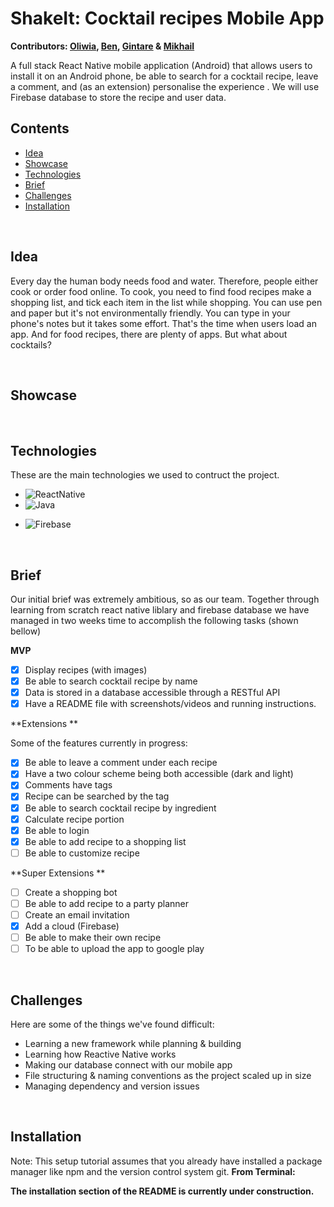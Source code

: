 # ShakeIt: Cocktail recipes Mobile App
<b> Contributors: [Oliwia](https://github.com/Olive-kaa), [Ben](https://github.com/bsmith), 
[Gintare](https://github.com/GINTARE07) & [Mikhail](https://github.com/MikhailGorbunov) </b>



A full stack React Native mobile application (Android) that allows users to install it on an Android phone, be able to search for a cocktail recipe, leave a comment, and (as an extension) personalise the experience . We will use Firebase database to store the recipe and user data.

<!-- restaurant bookings through their unique profile. They can browse restaurant availability, create/review/delete bookings, as well as adding restaurants to their favourites. The backend is built in Java with Spring. -->

<!-- 🚧 <b> NB: This is app has reached its MVP, but is still under construction</b> 🚧 -->


## Contents 

* [Idea](#idea)
* [Showcase](#showcase)
* [Technologies](#technologies)
* [Brief](#brief)
* [Challenges](#challenges)
* [Installation](#installation)

<br>

## Idea

Every day the human body needs food and water. Therefore, people either cook or order food online. To cook, you need to find food recipes make a shopping list, and tick each item in the list while shopping. You can use pen and paper but it's not environmentally friendly. You can type in your phone's notes but it takes some effort. That's the time when users load an app. And for food recipes, there are plenty of apps. But what about cocktails?

<br>

## Showcase

<br>


## Technologies

These are the main technologies we used to contruct the project.

* ![ReactNative]
* ![Java]
<!-- * ![Spring] -->
<!-- * ![Hibernate] -->
<!-- * ![PostgreSQL] -->
<!-- * ![IntelliJ_IDEA] -->
* ![Firebase]

<br>


## Brief
Our initial brief was extremely ambitious, so as our team. Together through learning from scratch react native liblary and firebase database we have managed in two weeks time to accomplish the following tasks (shown bellow)

**MVP**


- [x] Display recipes (with images)
- [x] Be able to search cocktail recipe by name
- [x] Data is stored in a database accessible through a RESTful API
- [x] Have a README file with screenshots/videos and running instructions.

<!-- API find or make -->

**Extensions **

Some of the features currently in progress:

- [x] Be able to leave a comment under each recipe
- [x] Have a two colour scheme being both accessible (dark and light)
- [x] Comments have tags 
- [x] Recipe can be searched by the tag
- [x] Be able to search cocktail recipe by ingredient
- [x] Calculate recipe portion 
- [x] Be able to login 
- [x] Be able to add recipe to a shopping list
- [ ] Be able to customize recipe

**Super Extensions **
- [ ] Create a shopping bot 
- [ ] Be able to add recipe to a party planner 
- [ ] Create an email invitation
- [x] Add a cloud (Firebase)
- [ ] Be able to make their own recipe 
- [ ] To be able to upload the app to google play

<br>

## Challenges

Here are some of the things we've found difficult:

* Learning a new framework while planning & building 
* Learning how Reactive Native works
* Making our database connect with our mobile app
* File structuring & naming conventions as the project scaled up in size
* Managing dependency and version issues


<br>


## Installation

Note: This setup tutorial assumes that you already have installed a package manager like npm and the version control system git.
**From Terminal:**

<b> The installation section of the README is currently under construction. </b>





<!-- MARKDOWN LINKS & IMAGES -->

[ReactNative]:https://img.shields.io/badge/React_Native-20232A?style=for-the-badge&logo=react&logoColor=61DAFB
[Java]:https://img.shields.io/badge/Java-ED8B00?style=for-the-badge&logo=java&logoColor=white
[Spring]:https://img.shields.io/badge/Spring-6DB33F?style=for-the-badge&logo=spring&logoColor=white
[Hibernate]:https://img.shields.io/badge/Hibernate-59666C?style=for-the-badge&logo=Hibernate&logoColor=white
[PostgreSQL]:https://img.shields.io/badge/PostgreSQL-316192?style=for-the-badge&logo=postgresql&logoColor=white
[IntelliJ_IDEA]: https://img.shields.io/badge/IntelliJ_IDEA-000000.svg?style=for-the-badge&logo=intellij-idea&logoColor=white

[Firebase]:https://www.vectorlogo.zone/logos/firebase/firebase-ar21.svg
